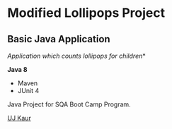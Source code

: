 # Modified Lollipops Project
## Basic Java Application

*Application which counts lollipops for children**

**Java 8**

* Maven
* JUnit 4

Java Project for SQA Boot Camp Program. 

[UJ Kaur](https://github.com)
